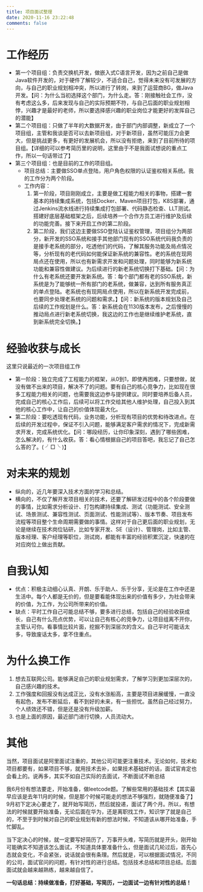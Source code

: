 ```yaml
---
title: 项目面试整理
date: 2020-11-16 23:22:48
comments: false
---
```


# 工作经历

* 第一个项目组：负责交换机开发，做嵌入式C语言开发，因为之前自己是做Java软件开发的，对于硬件了解较少，不适合自己，觉得未来没有可发展的方向，与自己的职业规划相冲突，所以进行了转岗，来到了运营商BG，做Java开发。【问：为什么当初选择这个部门，为什么走。答：刚接触社会工作，没有考虑这么多，后来发现与自己的实际预期不符，与自己后面的职业规划相悖，兴趣才是最好的老师，所以要选择感兴趣的职业岗位才能更好的发挥自己的潜能】
* 第二个项目组：只做了半年的大数据开发，由于部门内部调整，新成立了一个项目组，主管和我谈是否可以去新项目组，对于新项目，虽然可能压力会更大，但是挑战更多，有更好的发展机会，所以没有拒绝，来到了目前所待的项目组。【详细的可以参考简历里的说明，这里由于不是我面试想说的重点工作，所以一句话带过了】
* 第三个项目组：也是目前的工作的项目组。
  * 项目总结：主要做SSO单点登陆，用户角色权限的认证鉴权相关系统。我的工作分为两个阶段。
  * 工作内容：
    1) 第一阶段，项目刚刚成立，主要是做工程能力相关的事物，搭建一套基本的持续集成系统，包括Docker、Maven项目打包，K8S部署，通过Jenkins流水线进行持续集成打包部署、代码静态检查、LLT测试。搭建好底层基础框架之后，后续培养一个合作方员工进行维护及后续的功能完善。接下来开启工作的第二阶段。
    2) 第二阶段，我们这边主要做SSO登陆认证鉴权管理，项目组分为两部分，新开发的SSO系统和接手其他部门现有的SSO系统代码我负责的是接手老系统的部分，吃透他们的代码，了解其服务功能及局点情况等，分析现有的老代码如何能保证新系统的兼容性。老的系统在现网局点还在使用，所以也有新需求开发和问题处理，同时能够为新系统功能和兼容性做建议。为后续进行的新老系统切换打下基础。【问：为什么有老系统还要开发新系统。答：每个部门都有老的SSO系统，新系统是为了能够统一所有部门的老系统，做兼容，达到所有服务真正的单点登陆。老系统也有现网局点使用，所以在新系统开发完成前，也要同步处理老系统的问题和需求。】【问：新系统的版本规划及自己后续的工作规划是什么。答：新系统会在1130版本发布，之后慢慢的推动局点进行新老系统切换，我这边的工作也是继续维护老系统，直到新系统完全切换。】

# 经验收获与成长

这里只说最近的一次项目组工作
  
* 第一阶段：独立完成了工程能力的框架，从0到1，即使再困难，只要想做，就没有做不出来的项目，解决不了的问题。要有自己的核心竞争力，比如现在很多工程能力相关的问题，也需要我这边参与提供建议。同时要培养后备人员，完成自己的核心工作后，后续可以将工作交给其他人维护处理，自己投入到其他的核心工作中，让自己的价值体现最大化。
* 第二阶段：要吃透现有代码，业务功能，分析现有项目的优势和待改进点。在后续的开发过程中，保证不引入问题，能够满足客户需求的情况下，完成新需求开发，完成系统优化。【问：哪段经历，让你印象深刻，遇到了哪些困难，怎么解决的，有什么收获。答：看心情根据自己的项目答吧，我忘记了自己怎么答的了。( ╯□╰ )】

# 对未来的规划

* 纵向的，近几年要深入技术方面的学习和总结。
* 横向的，不仅了解开发项目相关的技术，还要了解研发过程中的各个阶段要做的事情，比如需求分析设计、打包构建持续集成、测试（功能测试、安全测试、场景测试、兼容性测试、页面测试、性能测试等）、版本节奏、项目发布流程等项目整个生命周期需要做的事情。这样对于自己更后面的职业规划，无论是继续在技术岗位钻研，比如专家开发、SE（设计）、管理岗，比如主管、版本经理、客户经理等职位，测试岗，都能有丰富的经验积累沉淀，快速的在对应岗位上做出贡献。

# 自我认知

* 优点：积极主动细心认真、开朗、乐于助人、乐于分享，无论是在工作中还是生活中。每个人都是无价的，但是要看能体现出来的价值有多少，为社会带来的价值，为工作，为公司所带来的价值。
* 缺点：平时工作自己可能总结不够，要多进行总结，包括自己的经验收获成长，自己有什么亮点优势，可以让自己有核心的竞争力，让项目组离不开你，主管认可你。看事情比较片面，挖掘不到深层次的含义。自己平时可能话太多，导致废话太多，拿不住重点。

# 为什么换工作

1. 想去互联网公司。能够满足自己的职业规划需求，了解学习到更加深层次的，自己感兴趣的技术。
2. 工作强度和回报没有达成正比，没有水涨船高，主要是项目进展缓慢，一直没有起色，发布不断延后，看不到好的未来，有一些担忧。虽然自己经过努力，个人绩效还不错，但是还是没有升级加薪。
3. 也是上面的原因，最近部门进行切换，人员流动大。

# 其他

当然，项目面试是阿里面试注重的，其他公司可能更注重技术。无论如何，技术和项目都要有，如果项目不够，就用技术去补，如果技术基础好的话，面试官肯定也会看上的。说再多，其实不如自己实际的去面试，不断面试不断总结

我6月份有想法要走，开始准备，做leetcode题。了解些常用的基础技术【其实最早应该是去年11月的时候，但是那个时候可能走的想法不够强烈，就随便准备了】9月初下定决心要走了，就开始写简历，然后就投递，面试了两个月。所以，有想法的时候就要开始准备，无论后面在华为，还是离职找工作，知识学了就是自己的，不至于到时候对自己的职业规划有新的想法时候，不知道该从哪开始准备，手忙脚乱。

当下定决心的时候，就一定要写好简历了，万事开头难，写简历就是开头，刚开始可能确实不知道该怎么面试，不知道具体要准备什么，但是面试几轮过后，首先心态就会变化，不会紧张，说话就会很有条理。然后就是，可以根据面试情况，不同的公司，面试官问的问题，有针对性的进行总结。包括技术总结和项目总结。后面面试就会越来越熟练，越来越自信了。

**一句话总结：持续做准备，打好基础，写简历，一边面试一边有针对性的总结！**